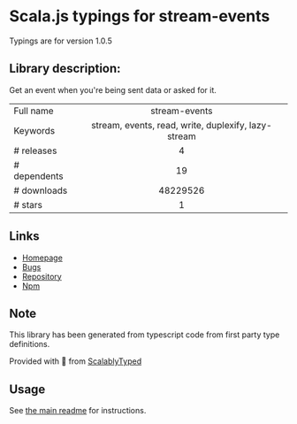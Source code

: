 
# Scala.js typings for stream-events

Typings are for version 1.0.5

## Library description:
Get an event when you're being sent data or asked for it.

|                    |                 |
| ------------------ | :-------------: |
| Full name          | stream-events |
| Keywords           | stream, events, read, write, duplexify, lazy-stream |
| # releases         | 4 |
| # dependents       | 19 |
| # downloads        | 48229526 |
| # stars            | 1 |

## Links
- [Homepage](https://github.com/stephenplusplus/stream-events)
- [Bugs](https://github.com/stephenplusplus/stream-events/issues)
- [Repository](https://github.com/stephenplusplus/stream-events)
- [Npm](https://www.npmjs.com/package/stream-events)
    


## Note
This library has been generated from typescript code from first party type definitions.

Provided with :purple_heart: from [ScalablyTyped](https://github.com/oyvindberg/ScalablyTyped)

## Usage
See [the main readme](../../readme.md) for instructions.



